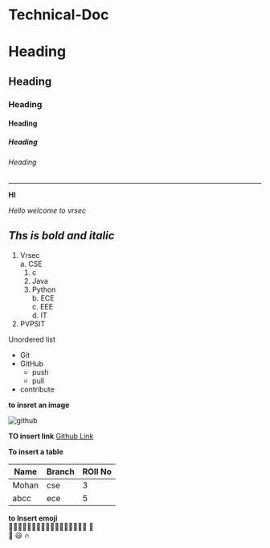 # Technical-Doc
# Heading 
## Heading
### Heading
#### Heading
##### Heading
###### Heading
------------------------------------------------------------------------------------------------
**HI** 

*Hello welcome to vrsec*


***Ths is bold and italic***
--------------------------------------------------------------------------------------------------

1. Vrsec  
   a. CSE  
     1. c   
     2. Java   
     3. Python      
   b. ECE   
   c. EEE   
   d. IT   
2. PVPSIT   





Unordered list
* Git     
* GitHub     
   - push    
   - pull   
* contribute  



**to insret an image**

![github](https://upload.wikimedia.org/wikipedia/commons/thumb/7/7c/The_President%2C_Shri_Pranab_Mukherjee_presenting_the_Padma_Shri_Award_to_Shri_Virat_Kohli%2C_at_a_Civil_Investiture_Ceremony%2C_at_Rashtrapati_Bhavan%2C_in_New_Delhi_on_March_30%2C_2017_%28cropped%29.jpg/260px-thumbnail.jpg)


**TO insert link**
[Github Link](https://github.com/)


**To insert a table**


|Name|Branch|ROll No|
|-------|------|-----|
|Mohan|cse|3|
|abcc|ece|5|


**to Insert emoji**     
:muscle::muscle::muscle::muscle::muscle::muscle::muscle::muscle::muscle::muscle::muscle::muscle::muscle::muscle::muscle::muscle::muscle: :muscle:        
:muscle:   :smiley:    :fire:



